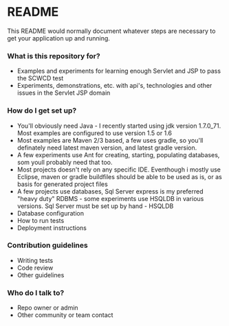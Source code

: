 # README #

This README would normally document whatever steps are necessary to get your application up and running.

### What is this repository for? ###

* Examples and experiments for learning enough Servlet and JSP to pass the SCWCD test
* Experiments, demonstrations, etc. with api's, technologies and other issues in the Servlet JSP domain

### How do I get set up? ###

* You'll obviously need Java - I recently started using jdk version 1.7.0_71. Most examples are configured to use version 1.5 or 1.6
* Most examples are Maven 2/3 based, a few uses gradle, so you'll definately need latest maven version, and latest gradle version.
* A few experiments use Ant for creating, starting, populating databases, som youll probably need that too.
* Most projects doesn't rely on any specific IDE. Eventhough i mostly use Eclipse, maven or gradle buildfiles should be able to be used as is, or as basis for generated project files
* A few projects use databases, Sql Server express is my preferred "heavy duty" RDBMS - some experiments use HSQLDB in various versions. Sql Server must be set up by hand - HSQLDB
* Database configuration
* How to run tests
* Deployment instructions

### Contribution guidelines ###

* Writing tests
* Code review
* Other guidelines

### Who do I talk to? ###

* Repo owner or admin
* Other community or team contact